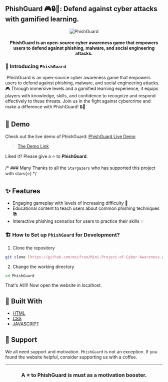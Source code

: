 ## PhishGuard 🎮🔒🚀: Defend against cyber attacks with gamified learning.

<p align="center">
<img src="[https://github.com/msifran/Mini-Project-of-Cyber-Awareness.git]" alt="PhishGuard"/>
<p/>

<h4 align="center">PhishGuard is an open-source cyber awareness game that empowers users to defend against phishing, malware, and social engineering attacks.</h4>





### 👋 Introducing `PhishGuard`
`PhishGuard is an open-source cyber awareness game that empowers users to defend against phishing, malware, and social engineering attacks. 🎮 Through immersive levels and a gamified learning experience, it equips players with knowledge, skills, and confidence to recognize and respond effectively to these threats. Join us in the fight against cybercrime and make a difference with PhishGuard! 🔒🚀

## 🚀 Demo
Check out the live demo of PhishGuard: [PhishGuard Live Demo]([https://github.com/msifran/Mini-Project-of-Cyber-Awareness.git])

> [The Demo Link]([https://github.com/msifran/Mini-Project-of-Cyber-Awareness.git])



Liked it? Please give a ⭐️ to <b>PhishGuard</b>.

/* ### Many Thanks to all the `Stargazers` who has supported this project with stars(⭐) */

## ✨ Features

- Engaging gameplay with levels of increasing difficulty 🚀
- Educational content to teach users about common phishing techniques 📚
- Interactive phishing scenarios for users to practice their skills 💡

### 🏗️ How to Set up `PhishGuard` for Development?

1. Clone the repository

```bash
git clone [https://github.com/msifran/Mini-Project-of-Cyber-Awareness.git]

```

2. Change the working directory

```bash
cd PhishGuard
```

That's All!!! Now open the website in localhost.

## 🍔 Built With
- [HTML](https://en.m.wikipedia.org/wiki/HTML)
- [CSS](https://en.m.wikipedia.org/wiki/CSS)
- [JAVASCRIPT](https://en.m.wikipedia.org/wiki/JavaScript)



## 🙏 Support

We all need support and motivation. `PhishGuard` is not an exception. If you found the website helpful, consider supporting us with a coffee.


---

<h3 align="center">
A ⭐️ to <b>PhishGuard</b> is must as a motivation booster.
</h3>
